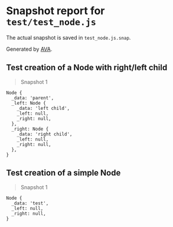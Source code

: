# Snapshot report for `test/test_node.js`

The actual snapshot is saved in `test_node.js.snap`.

Generated by [AVA](https://ava.li).

## Test creation of a Node with right/left child

> Snapshot 1

    Node {
      _data: 'parent',
      _left: Node {
        _data: 'left child',
        _left: null,
        _right: null,
      },
      _right: Node {
        _data: 'right child',
        _left: null,
        _right: null,
      },
    }

## Test creation of a simple Node

> Snapshot 1

    Node {
      _data: 'test',
      _left: null,
      _right: null,
    }
